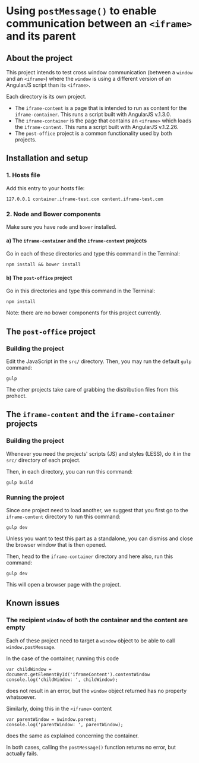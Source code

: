 # Using `postMessage()` to enable communication between an `<iframe>` and its parent

## About the project

This project intends to test cross window communication (between a `window` and an `<iframe>`) where the `window` is using a different version of an AngularJS script than its `<iframe>`.

Each directory is its own project.

- The `iframe-content` is a page that is intended to run as content for the `iframe-container`. This runs a script built with AngularJS v.1.3.0.
- The `iframe-container` is the page that contains an `<iframe>` which loads the `iframe-content`. This runs a script built with AngularJS v.1.2.26.
- The `post-office` project is a common functionality used by both projects.

## Installation and setup

### 1. Hosts file

Add this entry to your hosts file:

```
127.0.0.1 container.iframe-test.com content.iframe-test.com
```

### 2. Node and Bower components

Make sure you have `node` and `bower` installed.

#### a) The `iframe-container` and the `iframe-content` projects

Go in each of these directories and type this command in the Terminal:

```
npm install && bower install
```

#### b) The `post-office` project

Go in this directories and type this command in the Terminal:

```
npm install
```

Note: there are no bower components for this project currently.


## The `post-office` project

### Building the project

Edit the JavaScript in the `src/` directory. Then, you may run the default `gulp` command:

```
gulp
```

The other projects take care of grabbing the distribution files from this prohect.

## The `iframe-content` and the `iframe-container` projects

### Building the project

Whenever you need the projects' scripts (JS) and styles (LESS), do it in the `src/` directory of each project.

Then, in each directory, you can run this command:

```
gulp build
```

### Running the project

Since one project need to load another, we suggest that you first go to the `iframe-content` directory to run this command:

```
gulp dev
```

Unless you want to test this part as a standalone, you can dismiss and close the browser window that is then opened.

Then, head to the `iframe-container` directory and here also, run this command:

```
gulp dev
```

This will open a browser page with the project.

## Known issues

### The recipient `window` of both the container and the content are empty

Each of these project need to target a `window` object to be able to call `window.postMessage`.

In the case of the container, running this code

```
var childWindow = document.getElementById('iframeContent').contentWindow
console.log('childWindow: ', childWindow);
```

does not result in an error, but the `window` object returned has no property whatsoever.

Similarly, doing this in the `<iframe>` content

```
var parentWindow = $window.parent;
console.log('parentWindow: ', parentWindow);
```

does the same as explained concerning the container.

In both cases, calling the `postMessage()` function returns no error, but actually fails.